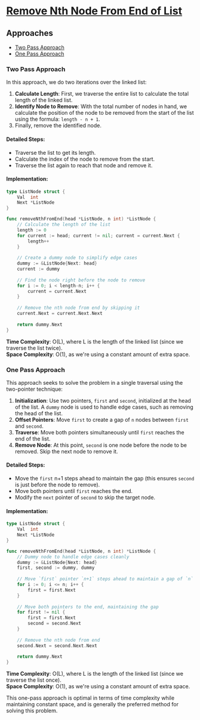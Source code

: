 # [Remove Nth Node From End of List](https://leetcode.com/problems/remove-nth-node-from-end-of-list/)

## Approaches
- [Two Pass Approach](#two-pass-approach)
- [One Pass Approach](#one-pass-approach)

### Two Pass Approach

In this approach, we do two iterations over the linked list:

1. **Calculate Length**: First, we traverse the entire list to calculate the total length of the linked list. 
2. **Identify Node to Remove**: With the total number of nodes in hand, we calculate the position of the node to be removed from the start of the list using the formula: `length - n + 1`.
3. Finally, remove the identified node.

#### Detailed Steps:
- Traverse the list to get its length.
- Calculate the index of the node to remove from the start.
- Traverse the list again to reach that node and remove it.

#### Implementation:

```go
type ListNode struct {
	Val  int
	Next *ListNode
}

func removeNthFromEnd(head *ListNode, n int) *ListNode {
	// Calculate the length of the list
	length := 0
	for current := head; current != nil; current = current.Next {
		length++
	}
	
	// Create a dummy node to simplify edge cases
	dummy := &ListNode{Next: head}
	current := dummy
	
	// Find the node right before the node to remove
	for i := 0; i < length-n; i++ {
		current = current.Next
	}
	
	// Remove the nth node from end by skipping it
	current.Next = current.Next.Next
	
	return dummy.Next
}
```

**Time Complexity**: O(L), where L is the length of the linked list (since we traverse the list twice).  
**Space Complexity**: O(1), as we're using a constant amount of extra space.

### One Pass Approach

This approach seeks to solve the problem in a single traversal using the two-pointer technique:

1. **Initialization**: Use two pointers, `first` and `second`, initialized at the head of the list. A `dummy` node is used to handle edge cases, such as removing the head of the list.
2. **Offset Pointers**: Move `first` to create a gap of `n` nodes between `first` and `second`.
3. **Traverse**: Move both pointers simultaneously until `first` reaches the end of the list.
4. **Remove Node**: At this point, `second` is one node before the node to be removed. Skip the next node to remove it.

#### Detailed Steps:
- Move the `first` n+1 steps ahead to maintain the gap (this ensures `second` is just before the node to remove).
- Move both pointers until `first` reaches the end.
- Modify the `next` pointer of `second` to skip the target node.

#### Implementation:

```go
type ListNode struct {
	Val  int
	Next *ListNode
}

func removeNthFromEnd(head *ListNode, n int) *ListNode {
	// Dummy node to handle edge cases cleanly
	dummy := &ListNode{Next: head}
	first, second := dummy, dummy
	
	// Move `first` pointer `n+1` steps ahead to maintain a gap of `n`
	for i := 0; i <= n; i++ {
		first = first.Next
	}
	
	// Move both pointers to the end, maintaining the gap
	for first != nil {
		first = first.Next
		second = second.Next
	}
	
	// Remove the nth node from end
	second.Next = second.Next.Next
	
	return dummy.Next
}
```

**Time Complexity**: O(L), where L is the length of the linked list (since we traverse the list once).  
**Space Complexity**: O(1), as we're using a constant amount of extra space. 

This one-pass approach is optimal in terms of time complexity while maintaining constant space, and is generally the preferred method for solving this problem.

